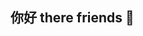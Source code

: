 ## 你好 there friends 👋

<!--
**I'm JahangirAlam(Jackie)** 
Hi there, I'm Jahangir Alam（Jackie）中国文是 “石竹”👋

Electronics & Telecommunication Engineer | Programmer | Innovator

Welcome to my GitHub profile! I’m passionate about blending electronics and software to create cutting-edge solutions. I thrive on exploring new technologies and building impactful projects.


---

🚀 About Me

📚 Background: Electronics and Telecommunication Engineering student with hands-on experience in programming and embedded systems.

💻 Skills: Python, C++, Java, IoT, Signal Processing, and System Design.

🌟 Strengths: Creative problem-solving, leadership, and a strong drive for innovation.

🤝 Collaboration: Open to contributing to exciting projects and learning from others.



---

🔧 Current Projects

🔭 Working on innovative IoT-based automation solutions.

📡 Exploring advanced telecommunications systems.

🌱 Enhancing my skills in machine learning and data science.



---

📫 Get in Touch

💼 LinkedIn Profile ：https://www.LinkedIn.com/in/DrJahangirAlam

📨 Email: www.JahangirAlam@qq.com

🌐 Personal Website : www.DrJahangirAlam.wordpress.com



---

"Technology is not just a tool, it's a path to innovation and impact!"
